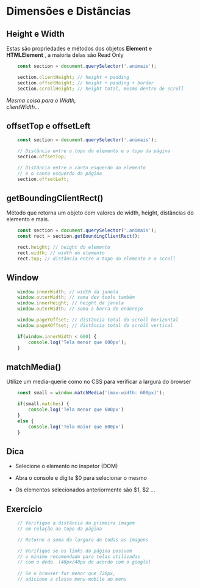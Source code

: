 # Dimensões e Distâncias

## Height e Width

Estas são propriedades e métodos dos objetos **Element** e <br>
**HTMLElement** , a maioria delas são Read Only

```js
    const section = document.querySelector('.animais');

    section.clientHeight; // height + padding
    section.offsetHeight; // height + padding + border
    section.scrollHeight; // height total, mesmo dentro de scroll
```

*Mesma coisa para o Width,* <br>
*clientWidth...*

## offsetTop e offsetLeft

```js
    const section = document.querySelector('.animais');

    // Distância entre o topo do elemento e o topo da página
    section.offsetTop;

    // Distância entre o canto esquerdo do elemento
    // e o canto esquerdo da página
    section.offsetLeft;
```

## getBoundingClientRect()

Método que retorna um objeto com valores de width, height,
distâncias do elemento e mais.

```js
    const section = document.querySelector('.animais');
    const rect = section.getBoundingClientRect();

    rect.height; // height do elemento
    rect.width; // width do elemento
    rect.top; // distância entre o topo do elemento e o scroll
```

## Window

```js
    window.innerWidth; // width da janela
    window.outerWidth; // soma dev tools também
    window.innerHeight; // height da janela
    window.outerWidth; // soma a barra de endereço

    window.pageYOffset; // distância total do scroll horizontal
    window.pageXOffset; // distância total do scroll vertical

    if(window.innerWidth < 600) {
        console.log('Tela menor que 600px');
    }
```

## matchMedia()

Utilize um media-querie como no CSS para verificar a largura do
browser

```js
    const small = window.matchMedia('(max-width: 600px)');

    if(small.matches) {
        console.log('Tela menor que 600px')
    }
    else {
        console.log('Tela maior que 600px')
    }
```

## Dica

* Selecione o elemento no inspetor (DOM)

* Abra o console e digite $0 para selecionar o mesmo

* Os elementos selecionados anteriormente são $1, $2 ...

## Exercício

```js
    // Verifique a distância da primeira imagem
    // em relação ao topo da página

    // Retorne a soma da largura de todas as imagens

    // Verifique se os links da página possuem
    // o mínimo recomendado para telas utilizadas
    // com o dedo. (48px/48px de acordo com o google)
    
    // Se o browser for menor que 720px,
    // adicione a classe menu-mobile ao menu
```
